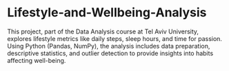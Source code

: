 # Lifestyle-and-Wellbeing-Analysis
This project, part of the Data Analysis course at Tel Aviv University, explores lifestyle metrics like daily steps, sleep hours, and time for passion. Using Python (Pandas, NumPy), the analysis includes data preparation, descriptive statistics, and outlier detection to provide insights into habits affecting well-being.
